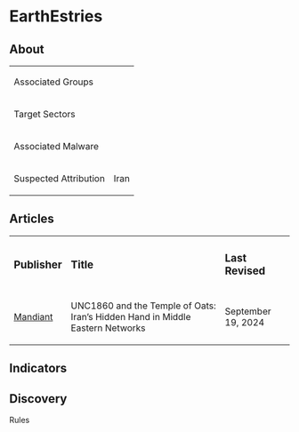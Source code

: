 

# EarthEstries

## About
<table>
  <tr>
    <td>
      <p>Associated Groups</p>
    </td>
    <td>
      <p></p>
    </td>
  </tr>
  <tr>
    <td>
      <p>Target Sectors</p>
    </td>
    <td>
      <p></p>
    </td>
  </tr>
  <tr>
    <td>
      <p>Associated Malware</p>
    </td>
    <td>
      <p></p>
    </td>
  </tr>
  <tr>
    <td>
      <p>Suspected Attribution</p>
    </td>
    <td>
      <p>Iran</p>
    </td>
  </tr>
</table>

## Articles
<table>
  <tr>
    <td>
      <h3>Publisher</h3>
    </td>
    <td>
      <h3>Title</h3>
    </td>
    <td>
      <h3>Last Revised</h3>
    </td>
  </tr>
  <tr>
    <td>
      <a href="https://cloud.google.com/blog/topics/threat-intelligence/unc1860-iran-middle-eastern-networks">Mandiant</a>
    </td>
    <td>
      <p>UNC1860 and the Temple of Oats: Iran’s Hidden Hand in Middle Eastern Networks</p>
    </td>
    <td>
      <p>September 19, 2024</p>
    </td>
  </tr>
</table>



## Indicators



## Discovery
Rules
